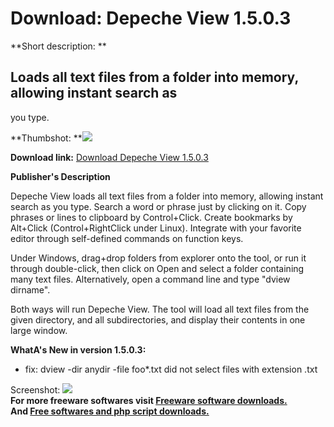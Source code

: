 # Download: Depeche View 1.5.0.3

**Short description: **

## Loads all text files from a folder into memory, allowing instant search as
you type.

  
**Thumbshot: **![](http://www.freewarefiles.com/screenshot/depecheview_md.jpg)   
  
**Download link:** [Download Depeche View 1.5.0.3](http://freesoftwares.boysofts.com/Depeche-View_program_39648.html)  
  

**Publisher's Description**  
  

Depeche View loads all text files from a folder into memory, allowing instant
search as you type. Search a word or phrase just by clicking on it. Copy
phrases or lines to clipboard by Control+Click. Create bookmarks by Alt+Click
(Control+RightClick under Linux). Integrate with your favorite editor through
self-defined commands on function keys.

Under Windows, drag+drop folders from explorer onto the tool, or run it
through double-click, then click on Open and select a folder containing many
text files. Alternatively, open a command line and type "dview dirname".

Both ways will run Depeche View. The tool will load all text files from the
given directory, and all subdirectories, and display their contents in one
large window.

**WhatA's New in version 1.5.0.3:**

  * fix: dview -dir anydir -file foo*.txt did not select files with extension .txt 

  
  
Screenshot: ![](http://www.freewarefiles.com/screenshot/depecheview.jpg)  
**For more freeware softwares visit [Freeware software downloads.](http://freesoftwares.boysofts.com/)**   
**And [Free softwares and php script downloads.](http://www.boysofts.com/)**

